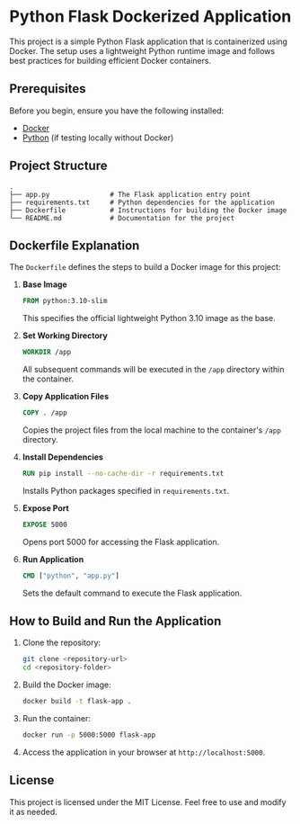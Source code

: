 # Python Flask Dockerized Application

This project is a simple Python Flask application that is containerized using Docker. The setup uses a lightweight Python runtime image and follows best practices for building efficient Docker containers.

## Prerequisites

Before you begin, ensure you have the following installed:

- [Docker](https://docs.docker.com/get-docker/)
- [Python](https://www.python.org/) (if testing locally without Docker)

## Project Structure

```
.
├── app.py               # The Flask application entry point
├── requirements.txt     # Python dependencies for the application
├── Dockerfile           # Instructions for building the Docker image
└── README.md            # Documentation for the project
```

## Dockerfile Explanation

The `Dockerfile` defines the steps to build a Docker image for this project:

1. **Base Image**
   ```dockerfile
   FROM python:3.10-slim
   ```
   This specifies the official lightweight Python 3.10 image as the base.

2. **Set Working Directory**
   ```dockerfile
   WORKDIR /app
   ```
   All subsequent commands will be executed in the `/app` directory within the container.

3. **Copy Application Files**
   ```dockerfile
   COPY . /app
   ```
   Copies the project files from the local machine to the container's `/app` directory.

4. **Install Dependencies**
   ```dockerfile
   RUN pip install --no-cache-dir -r requirements.txt
   ```
   Installs Python packages specified in `requirements.txt`.

5. **Expose Port**
   ```dockerfile
   EXPOSE 5000
   ```
   Opens port 5000 for accessing the Flask application.

6. **Run Application**
   ```dockerfile
   CMD ["python", "app.py"]
   ```
   Sets the default command to execute the Flask application.

## How to Build and Run the Application

1. Clone the repository:
   ```bash
   git clone <repository-url>
   cd <repository-folder>
   ```

2. Build the Docker image:
   ```bash
   docker build -t flask-app .
   ```

3. Run the container:
   ```bash
   docker run -p 5000:5000 flask-app
   ```

4. Access the application in your browser at `http://localhost:5000`.


## License

This project is licensed under the MIT License. Feel free to use and modify it as needed.


